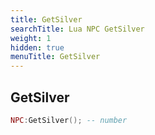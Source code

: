 ```yaml
---
title: GetSilver
searchTitle: Lua NPC GetSilver
weight: 1
hidden: true
menuTitle: GetSilver
---
```

## GetSilver
```lua
NPC:GetSilver(); -- number
```